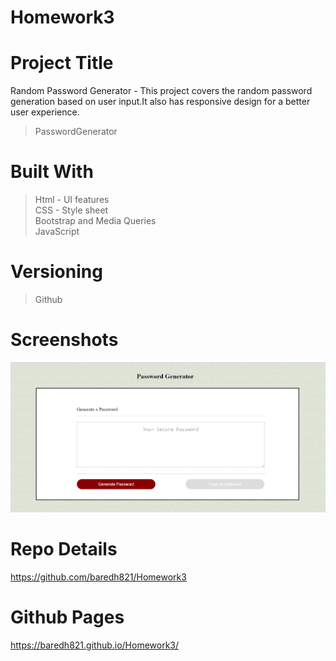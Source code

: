 # Homework3

# Project Title
Random Password Generator - This project covers the random password generation based on user input.It also has responsive design for a better user experience. 
> PasswordGenerator <br>

# Built With
>Html - UI features <br>
>CSS - Style sheet <br>
>Bootstrap and Media Queries <br>
>JavaScript<br>

# Versioning 
> Github

# Screenshots

<img src = "images/Screenshot1.PNG">

# Repo Details 
https://github.com/baredh821/Homework3

# Github Pages
https://baredh821.github.io/Homework3/












